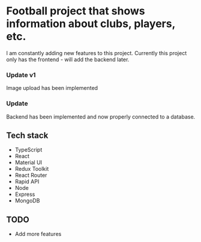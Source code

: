 # Football project that shows information about clubs, players, etc.

I am constantly adding new features to this project. Currently this project only has the frontend - will add the backend later.

### Update v1
Image upload has been implemented

### Update
Backend has been implemented and now properly connected to a database.


## Tech stack

- TypeScript
- React
- Material UI
- Redux Toolkit
- React Router
- Rapid API
- Node
- Express
- MongoDB

## TODO

- Add more features
